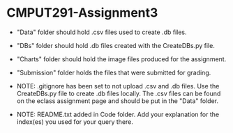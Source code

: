 # CMPUT291-Assignment3
- "Data" folder should hold .csv files used to create .db files.
- "DBs" folder should hold .db files created with the CreateDBs.py file.
- "Charts" folder should hold the image files produced for the assignment.
- "Submission" folder holds the files that were submitted for grading.
- NOTE: .gitignore has been set to not upload .csv and .db files. Use the CreateDBs.py file to create .db files locally. 
        The .csv files can be found on the eclass assignment page and should be put in the "Data" folder.

- NOTE: README.txt added in Code folder. Add your explanation for the index(es) you used for your query there.
